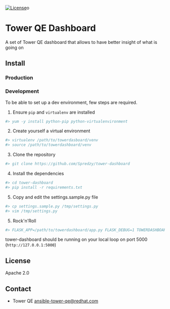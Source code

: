 [![License](https://img.shields.io/badge/License-Apache%202.0-blue.svg)](https://opensource.org/licenses/Apache-2.0)o

# Tower QE Dashboard

A set of Tower QE dashboard that allows to have better insight of what is going on

## Install

### Production

### Development

To be able to set up a dev environment, few steps are required.

  1. Ensure `pip` and `virtualenv` are installed

  ```bash
  #> yum -y install python-pip python-virtualenvironment
  ```

  2. Create yourself a virtual environment

  ``` bash
  #> virtualenv /path/to/towerdasboard/venv
  #> source /path/to/towerdashboard/venv
  ```

  3. Clone the repository

  ``` bash
  #> git clone https://github.com/Spredzy/tower-dashboard
  ```

  4. Install the dependencies

  ``` bash
  #> cd tower-dashboard
  #> pip install -r requirements.txt
  ```

  5. Copy and edit the settings.sample.py file

  ``` bash
  #> cp settings.sample.py /tmp/settings.py
  #> vim /tmp/settings.py
  ```

  5. Rock'n'Roll

  ``` bash
  #> FLASK_APP=/path/to/towerdashboard/app.py FLASK_DEBUG=1 TOWERDASHBOARD_SETTINGS=/tmp/settings.py flask run
  ```

tower-dashboard should be running on your local loop on port 5000 (`http://127.0.0.1:5000`)


## License

Apache 2.0


## Contact

  * Tower QE  <ansible-tower-qe@redhat.com>
